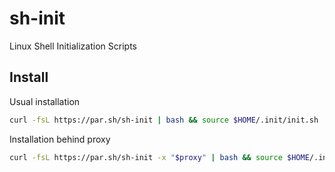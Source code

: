 # sh-init
Linux Shell Initialization Scripts

## Install

Usual installation

```sh
curl -fsL https://par.sh/sh-init | bash && source $HOME/.init/init.sh
```

Installation behind proxy

```sh
curl -fsL https://par.sh/sh-init -x "$proxy" | bash && source $HOME/.init/init.sh
```